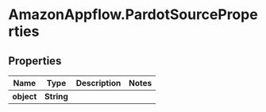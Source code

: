 # AmazonAppflow.PardotSourceProperties

## Properties

Name | Type | Description | Notes
------------ | ------------- | ------------- | -------------
**object** | **String** |  | 


